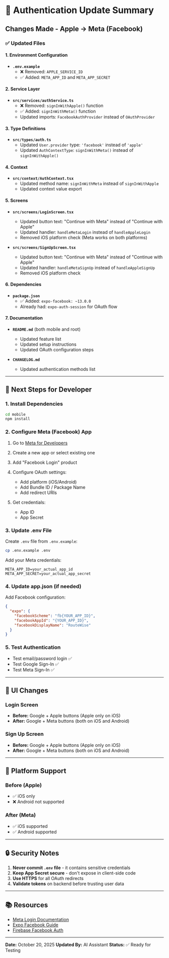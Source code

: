 # 🔄 Authentication Update Summary

## Changes Made - Apple → Meta (Facebook)

### ✅ Updated Files

#### 1. Environment Configuration
- **`.env.example`**
  - ❌ Removed: `APPLE_SERVICE_ID`
  - ✅ Added: `META_APP_ID` and `META_APP_SECRET`

#### 2. Service Layer
- **`src/services/authService.ts`**
  - ❌ Removed: `signInWithApple()` function
  - ✅ Added: `signInWithMeta()` function
  - Updated imports: `FacebookAuthProvider` instead of `OAuthProvider`

#### 3. Type Definitions
- **`src/types/auth.ts`**
  - Updated `User.provider` type: `'facebook'` instead of `'apple'`
  - Updated `AuthContextType`: `signInWithMeta()` instead of `signInWithApple()`

#### 4. Context
- **`src/context/AuthContext.tsx`**
  - Updated method name: `signInWithMeta` instead of `signInWithApple`
  - Updated context value export

#### 5. Screens
- **`src/screens/LoginScreen.tsx`**
  - Updated button text: "Continue with Meta" instead of "Continue with Apple"
  - Updated handler: `handleMetaLogin` instead of `handleAppleLogin`
  - Removed iOS platform check (Meta works on both platforms)

- **`src/screens/SignUpScreen.tsx`**
  - Updated button text: "Continue with Meta" instead of "Continue with Apple"
  - Updated handler: `handleMetaSignUp` instead of `handleAppleSignUp`
  - Removed iOS platform check

#### 6. Dependencies
- **`package.json`**
  - ✅ Added: `expo-facebook: ~13.0.0`
  - Already had: `expo-auth-session` for OAuth flow

#### 7. Documentation
- **`README.md`** (both mobile and root)
  - Updated feature list
  - Updated setup instructions
  - Updated OAuth configuration steps

- **`CHANGELOG.md`**
  - Updated authentication methods list

---

## 🔧 Next Steps for Developer

### 1. Install Dependencies
```bash
cd mobile
npm install
```

### 2. Configure Meta (Facebook) App
1. Go to [Meta for Developers](https://developers.facebook.com)
2. Create a new app or select existing one
3. Add "Facebook Login" product
4. Configure OAuth settings:
   - Add platform (iOS/Android)
   - Add Bundle ID / Package Name
   - Add redirect URIs

5. Get credentials:
   - App ID
   - App Secret

### 3. Update .env File
Create `.env` file from `.env.example`:
```bash
cp .env.example .env
```

Add your Meta credentials:
```
META_APP_ID=your_actual_app_id
META_APP_SECRET=your_actual_app_secret
```

### 4. Update app.json (if needed)
Add Facebook configuration:
```json
{
  "expo": {
    "facebookScheme": "fb{YOUR_APP_ID}",
    "facebookAppId": "{YOUR_APP_ID}",
    "facebookDisplayName": "RouteWise"
  }
}
```

### 5. Test Authentication
- Test email/password login ✅
- Test Google Sign-In ✅
- Test Meta Sign-In ✅

---

## 🎨 UI Changes

### Login Screen
- **Before:** Google + Apple buttons (Apple only on iOS)
- **After:** Google + Meta buttons (both on iOS and Android)

### Sign Up Screen
- **Before:** Google + Apple buttons (Apple only on iOS)
- **After:** Google + Meta buttons (both on iOS and Android)

---

## 📱 Platform Support

### Before (Apple)
- ✅ iOS only
- ❌ Android not supported

### After (Meta)
- ✅ iOS supported
- ✅ Android supported

---

## 🔒 Security Notes

1. **Never commit `.env` file** - it contains sensitive credentials
2. **Keep App Secret secure** - don't expose in client-side code
3. **Use HTTPS** for all OAuth redirects
4. **Validate tokens** on backend before trusting user data

---

## 📚 Resources

- [Meta Login Documentation](https://developers.facebook.com/docs/facebook-login)
- [Expo Facebook Guide](https://docs.expo.dev/guides/facebook-authentication/)
- [Firebase Facebook Auth](https://firebase.google.com/docs/auth/web/facebook-login)

---

**Date:** October 20, 2025
**Updated By:** AI Assistant
**Status:** ✅ Ready for Testing
